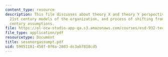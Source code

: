 ```yaml
---
content_type: resource
description: This file discusses about theory X and theory Y perspectives, 20th and
  21st century models of the organization, and process of shifting from 20th to 21st
  century assumptions.
file: https://ol-ocw-studio-app-qa.s3.amazonaws.com/courses/esd-932-technology-policy-organizations-spring-2005/59051181458f0f0a2803dc3ab7818cd5_sesonorgassumpt.pdf
file_type: application/pdf
resourcetype: Document
title: sesonorgassumpt.pdf
uid: 59051181-458f-0f0a-2803-dc3ab7818cd5
---
```

